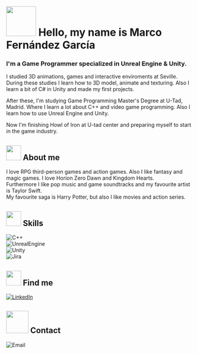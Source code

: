 


# <img src = "https://media.giphy.com/media/26Fxy3Iz1ari8oytO/giphy.gif" width = "80"> Hello, my name is Marco Fernández García
### I'm a Game Programmer specialized in Unreal Engine & Unity.

I studied 3D animations, games and interactive enviroments at Seville. During these studies I learn how to 3D model, animate and texturing. Also I learn a bit of C# in Unity and made my first projects.

After these, I'm studying Game Programming Master's Degree at U-Tad, Madrid. Where I learn a lot about C++ and video game programming. Also I learn how to use Unreal Engine and Unity.


Now I'm finishing Howl of Iron at U-tad center and preparing myself to start in the game industry.



## <img src = "https://media.giphy.com/media/kC8QA2OYWOADK0e1Uk/giphy.gif" width = "40"> About me 

I love RPG third-person games and action games. Also I like fantasy and magic games. I love Horion Zero Dawn and Kingdom Hearts. </br>
Furthermore I like pop music and game soundtracks and my favourite artist is Taylor Swift. </br>
My favourite saga is Harry Potter, but also I like movies and action series.

## <img src = "https://media.giphy.com/media/WnCVJZqLBkM42IUJZs/giphy.gif" width = "40"> Skills

![C++](https://img.shields.io/badge/C++-FF0040?style=for-the-badge&logo=c&logoColor=black&labelColor=D8D8D8)</br>
![UnrealEngine](https://img.shields.io/badge/Unreal_Engine-FF0040?style=for-the-badge&logo=unrealengine&logoColor=black&labelColor=D8D8D8)</br>
![Unity](https://img.shields.io/badge/Unity-FF0040?style=for-the-badge&logo=unity&logoColor=black&labelColor=D8D8D8)</br>
![Jira](https://img.shields.io/badge/Jira-FF0040?style=for-the-badge&logo=Atlassian&logoColor=black&labelColor=D8D8D8)</br>




## <img src = "https://media.giphy.com/media/3BMX9JtQImFgdbZbIV/giphy.gif" width = "40"> Find me 
[![LinkedIn](https://img.shields.io/badge/LinkedIn-Marco_Fernández_García-FF0040?style=for-the-badge&logo=linkedin&logoColor=black&labelColor=D8D8D8)](https://www.linkedin.com/in/marco-antonio-fern%C3%A1ndez-garcia-b47b62214/)</br>


## <img src = "https://media.giphy.com/media/htjx404WQPeEgwZ9Wl/giphy.gif" width = "60"> Contact
![Email](https://img.shields.io/badge/Email-marcofernandezgarciaa@gmail.com-FF0040?style=for-the-badge&logo=Gmail&logoColor=black&labelColor=D8D8D8)
</br>



<!---

- 👋 Hi, I’m @MarcoFercia
- 👀 I’m interested VideoGames and Programming
- 🌱 I’m currently learning C++ and Unreal Engine
- 💞️ I’m working on Howl Of Iron
- 📫 You can write me on marcoferciatr@gmail.com or https://www.linkedin.com/in/marco-antonio-fern%C3%A1ndez-garcia-b47b62214
- 


MarcoFercia/MarcoFercia is a ✨ special ✨ repository because its `README.md` (this file) appears on your GitHub profile.
You can click the Preview link to take a look at your changes.
--->
